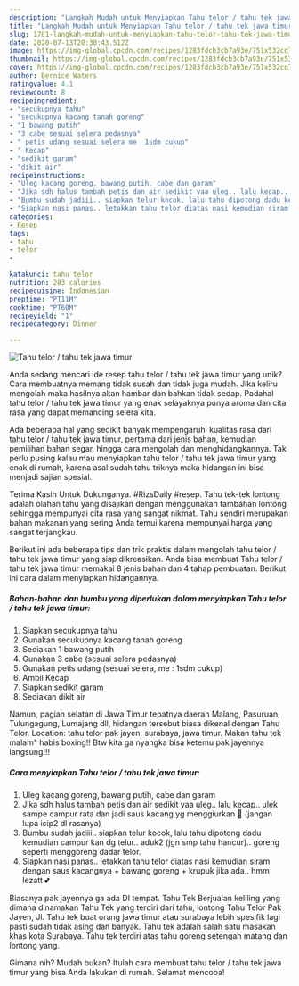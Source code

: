 ```yaml
---
description: "Langkah Mudah untuk Menyiapkan Tahu telor / tahu tek jawa timur yang Enak"
title: "Langkah Mudah untuk Menyiapkan Tahu telor / tahu tek jawa timur yang Enak"
slug: 1781-langkah-mudah-untuk-menyiapkan-tahu-telor-tahu-tek-jawa-timur-yang-enak
date: 2020-07-13T20:30:43.512Z
image: https://img-global.cpcdn.com/recipes/1283fdcb3cb7a93e/751x532cq70/tahu-telor-tahu-tek-jawa-timur-foto-resep-utama.jpg
thumbnail: https://img-global.cpcdn.com/recipes/1283fdcb3cb7a93e/751x532cq70/tahu-telor-tahu-tek-jawa-timur-foto-resep-utama.jpg
cover: https://img-global.cpcdn.com/recipes/1283fdcb3cb7a93e/751x532cq70/tahu-telor-tahu-tek-jawa-timur-foto-resep-utama.jpg
author: Bernice Waters
ratingvalue: 4.1
reviewcount: 8
recipeingredient:
- "secukupnya tahu"
- "secukupnya kacang tanah goreng"
- "1 bawang putih"
- "3 cabe sesuai selera pedasnya"
- " petis udang sesuai selera me  1sdm cukup"
- " Kecap"
- "sedikit garam"
- "dikit air"
recipeinstructions:
- "Uleg kacang goreng, bawang putih, cabe dan garam"
- "Jika sdh halus tambah petis dan air sedikit yaa uleg.. lalu kecap.. ulek sampe campur rata dan jadi saus kacang yg menggiurkan 🤤 (jangan lupa icip2 dl rasanya)"
- "Bumbu sudah jadiii.. siapkan telur kocok, lalu tahu dipotong dadu kemudian campur kan dg telur.. aduk2 (jgn smp tahu hancur).. goreng seperti menggoreng dadar telor."
- "Siapkan nasi panas.. letakkan tahu telor diatas nasi kemudian siram dengan saus kacangnya + bawang goreng + krupuk jika ada.. hmm lezatt 💕"
categories:
- Resep
tags:
- tahu
- telor
- 

katakunci: tahu telor  
nutrition: 283 calories
recipecuisine: Indonesian
preptime: "PT11M"
cooktime: "PT60M"
recipeyield: "1"
recipecategory: Dinner

---
```



![Tahu telor / tahu tek jawa timur](https://img-global.cpcdn.com/recipes/1283fdcb3cb7a93e/751x532cq70/tahu-telor-tahu-tek-jawa-timur-foto-resep-utama.jpg)

Anda sedang mencari ide resep tahu telor / tahu tek jawa timur yang unik? Cara membuatnya memang tidak susah dan tidak juga mudah. Jika keliru mengolah maka hasilnya akan hambar dan bahkan tidak sedap. Padahal tahu telor / tahu tek jawa timur yang enak selayaknya punya aroma dan cita rasa yang dapat memancing selera kita.

Ada beberapa hal yang sedikit banyak mempengaruhi kualitas rasa dari tahu telor / tahu tek jawa timur, pertama dari jenis bahan, kemudian pemilihan bahan segar, hingga cara mengolah dan menghidangkannya. Tak perlu pusing kalau mau menyiapkan tahu telor / tahu tek jawa timur yang enak di rumah, karena asal sudah tahu triknya maka hidangan ini bisa menjadi sajian spesial.

Terima Kasih Untuk Dukunganya. #RizsDaily #resep. Tahu tek-tek lontong adalah olahan tahu yang disajikan dengan menggunakan tambahan lontong sehingga mempunyai cita rasa yang sangat nikmat. Tahu sendiri merupakan bahan makanan yang sering Anda temui karena mempunyai harga yang sangat terjangkau.


Berikut ini ada beberapa tips dan trik praktis dalam mengolah tahu telor / tahu tek jawa timur yang siap dikreasikan. Anda bisa membuat Tahu telor / tahu tek jawa timur memakai 8 jenis bahan dan 4 tahap pembuatan. Berikut ini cara dalam menyiapkan hidangannya.

<!--inarticleads1-->

##### Bahan-bahan dan bumbu yang diperlukan dalam menyiapkan Tahu telor / tahu tek jawa timur:

1. Siapkan secukupnya tahu
1. Gunakan secukupnya kacang tanah goreng
1. Sediakan 1 bawang putih
1. Gunakan 3 cabe (sesuai selera pedasnya)
1. Gunakan  petis udang (sesuai selera, me : 1sdm cukup)
1. Ambil  Kecap
1. Siapkan sedikit garam
1. Sediakan dikit air


Namun, pagian selatan di Jawa Timur tepatnya daerah Malang, Pasuruan, Tulungagung, Lumajang dll, hidangan tersebut biasa dikenal dengan Tahu Telor. Location: tahu telor pak jayen, surabaya, jawa timur. Makan tahu tek malam&#34; habis boxing!! Btw kita ga nyangka bisa ketemu pak jayennya langsung!!! 

<!--inarticleads2-->

##### Cara menyiapkan Tahu telor / tahu tek jawa timur:

1. Uleg kacang goreng, bawang putih, cabe dan garam
1. Jika sdh halus tambah petis dan air sedikit yaa uleg.. lalu kecap.. ulek sampe campur rata dan jadi saus kacang yg menggiurkan 🤤 (jangan lupa icip2 dl rasanya)
1. Bumbu sudah jadiii.. siapkan telur kocok, lalu tahu dipotong dadu kemudian campur kan dg telur.. aduk2 (jgn smp tahu hancur).. goreng seperti menggoreng dadar telor.
1. Siapkan nasi panas.. letakkan tahu telor diatas nasi kemudian siram dengan saus kacangnya + bawang goreng + krupuk jika ada.. hmm lezatt 💕


Biasanya pak jayennya ga ada DI tempat. Tahu Tek Berjualan keliling yang dimana dinamakan Tahu Tek yang terdiri dari tahu, lontong Tahu Telor Pak Jayen, Jl. Tahu tek buat orang jawa timur atau surabaya lebih spesifik lagi pasti sudah tidak asing dan banyak. Tahu tek adalah salah satu masakan khas kota Surabaya. Tahu tek terdiri atas tahu goreng setengah matang dan lontong yang. 

Gimana nih? Mudah bukan? Itulah cara membuat tahu telor / tahu tek jawa timur yang bisa Anda lakukan di rumah. Selamat mencoba!
